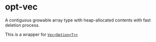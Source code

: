 # opt-vec

A contiguous growable array type with heap-allocated contents
with fast deletion process.

This is a wrapper for [`Vec<Option<T>>`](https://doc.rust-lang.org/std/vec/struct.Vec.html)

